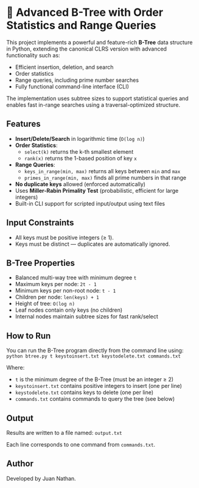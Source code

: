 # 🌳 Advanced B-Tree with Order Statistics and Range Queries

This project implements a powerful and feature-rich **B-Tree** data structure in Python, extending the canonical CLRS version with advanced functionality such as:

- Efficient insertion, deletion, and search
- Order statistics
- Range queries, including prime number searches
- Fully functional command-line interface (CLI)

The implementation uses subtree sizes to support statistical queries and enables fast in-range searches using a traversal-optimized structure.

## Features

- **Insert/Delete/Search** in logarithmic time (`O(log n)`)
- **Order Statistics**:
  - `select(k)` returns the k-th smallest element
  - `rank(x)` returns the 1-based position of key `x`
- **Range Queries**:
  - `keys_in_range(min, max)` returns all keys between `min` and `max`
  - `primes_in_range(min, max)` finds all prime numbers in that range
- **No duplicate keys** allowed (enforced automatically)
- Uses **Miller-Rabin Primality Test** (probabilistic, efficient for large integers)
- Built-in CLI support for scripted input/output using text files

## Input Constraints

- All keys must be positive integers (≥ 1).
- Keys must be distinct — duplicates are automatically ignored.

## B-Tree Properties

- Balanced multi-way tree with minimum degree `t`
- Maximum keys per node: `2t - 1`
- Minimum keys per non-root node: `t - 1`
- Children per node: `len(keys) + 1`
- Height of tree: `O(log n)`
- Leaf nodes contain only keys (no children)
- Internal nodes maintain subtree sizes for fast rank/select

## How to Run

You can run the B-Tree program directly from the command line using:
`python btree.py t keystoinsert.txt keystodelete.txt commands.txt`

Where:
- `t` is the minimum degree of the B-Tree (must be an integer ≥ 2)
- `keystoinsert.txt` contains positive integers to insert (one per line)
- `keystodelete.txt` contains keys to delete (one per line)
- `commands.txt` contains commands to query the tree (see below)

## Output

Results are written to a file named:
`output.txt`

Each line corresponds to one command from `commands.txt`.

## Author

Developed by Juan Nathan.





